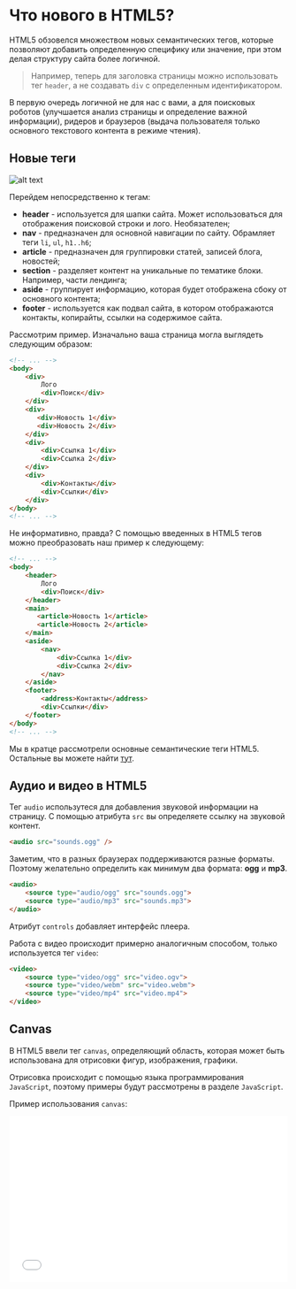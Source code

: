 # Что нового в HTML5?

HTML5 обзовелся множеством новых семантических тегов, которые позволяют добавить определенную специфику или значение, при этом делая структуру сайта более логичной.

> Например, теперь для заголовка страницы можно использовать тег `header`, а не создавать `div` с определенным идентификатором.

В первую очередь логичной не для нас с вами, а для поисковых роботов (улучшается анализ страницы и определение важной информации), ридеров и браузеров (выдача пользователя только основного текстового контента в режиме чтения).

## Новые теги

![alt text](https://user-images.githubusercontent.com/4215285/53297629-2615e480-3832-11e9-90b2-596dc4c795e4.jpeg)

Перейдем непосредственно к тегам:
- **header** - используется для шапки сайта. Может использоваться для отображения поисковой строки и лого. Необязателен;
- **nav** - предназначен для основной навигации по сайту. Обрамляет теги `li`, `ul`, `h1..h6`;
- **article** - предназначен для группировки статей, записей блога, новостей;
- **section** - разделяет контент на уникальные по тематике блоки. Например, части лендинга;
- **aside** - группирует информацию, которая будет отображена сбоку от основного контента;
- **footer** - используется как подвал сайта, в котором отображаются контакты, копирайты, ссылки на содержимое сайта.

Рассмотрим пример. Изначально ваша страница могла выглядеть следующим образом:

```html
<!-- ... -->
<body>
    <div>
        Лого
        <div>Поиск</div>
    </div>
    <div>
       <div>Новость 1</div> 
       <div>Новость 2</div> 
    </div>
    <div>
        <div>Ссылка 1</div>
        <div>Ссылка 2</div>
    </div>
    <div>
        <div>Контакты</div>
        <div>Ссылки</div>
    </div>
</body>
<!-- ... -->
```

Не информативно, правда? С помощью введенных в HTML5 тегов можно преобразовать наш пример к следующему:

```html
<!-- ... -->
<body>
    <header>
        Лого
        <div>Поиск</div>
    </header>
    <main>
       <article>Новость 1</article>
       <article>Новость 2</article>
    </main>
    <aside>
        <nav>
            <div>Ссылка 1</div>
            <div>Ссылка 2</div>
        </nav>
    </aside>
    <footer>
        <address>Контакты</address>
        <div>Ссылки</div>
    </footer>
</body>
<!-- ... -->
```

Мы в кратце рассмотрели основные семантические теги HTML5. Остальные вы можете найти [тут](https://html5book.ru/html5-semantic-elements/).

## Аудио и видео в HTML5

Тег `audio` использутеся для добавления звуковой информации на страницу. С помощью атрибута `src` вы определяете ссылку на звуковой контент.

```html
<audio src="sounds.ogg" />
```

Заметим, что в разных браузерах поддерживаются разные форматы. Поэтому желательно определить как минимум два формата: **ogg** и **mp3**.

```html
<audio>
    <source type="audio/ogg" src="sounds.ogg">
    <source type="audio/mp3" src="sounds.mp3">
</audio>
```

Атрибут `controls` добавляет интерфейс плеера.

Работа с видео происходит примерно аналогичным способом, только используется тег `video`:

```html
<video>
    <source type="video/ogg" src="video.ogv">
    <source type="video/webm" src="video.webm">
    <source type="video/mp4" src="video.mp4">
</video>
```

## Canvas

В HTML5 ввели тег `canvas`, определяющий область, которая может быть использована для отрисовки фигур, изображения, графики.

Отрисовка происходит с помощью языка программирования `JavaScript`, поэтому примеры будут рассмотрены в разделе `JavaScript`.

Пример использования `canvas`:

<iframe height="300" style="width: 100%;" scrolling="no" title="The Last Experience" src="//codepen.io/ge1doot/embed/LkdOwj/?height=300&theme-id=36224&default-tab=js,result" frameborder="no" allowtransparency allowfullscreen>
  See the Pen <a href='https://codepen.io/ge1doot/pen/LkdOwj/'>The Last Experience</a> by Gerard Ferrandez
  (<a href='https://codepen.io/ge1doot'>@ge1doot</a>) on <a href='https://codepen.io'>CodePen</a>.
</iframe>